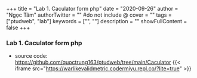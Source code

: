 +++
title = "Lab 1. Caculator form php"
date = "2020-09-26"
author = "Ngọc Tâm"
authorTwitter = "" #do not include @
cover = ""
tags = ["ptudweb", "lab"]
keywords = ["", ""]
description = ""
showFullContent = false
+++

### Lab 1. Caculator form php
- source code: https://github.com/quoctrung163/ptudweb/tree/main/Caculator
{{< iframe src="https://warlikevalidmetric.codermiyu.repl.co/?lite=true" >}}

